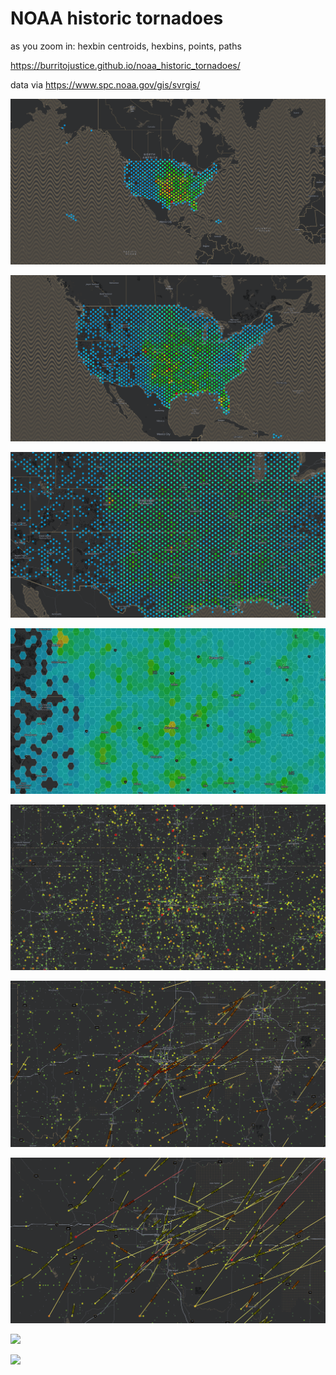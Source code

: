 # NOAA historic tornadoes

as you zoom in: hexbin centroids, hexbins, points, paths

https://burritojustice.github.io/noaa_historic_tornadoes/

data via https://www.spc.noaa.gov/gis/svrgis/

![](https://github.com/burritojustice/noaa_historic_tornadoes/blob/master/tornado%20hexbins%20demo/hexbin%20centroids%203.png)

![](https://github.com/burritojustice/noaa_historic_tornadoes/blob/master/tornado%20hexbins%20demo/hexbin%20centroids%204.png)

![](https://github.com/burritojustice/noaa_historic_tornadoes/blob/master/tornado%20hexbins%20demo/hexbin%20centroids%205.png)

![](https://github.com/burritojustice/noaa_historic_tornadoes/blob/master/tornado%20hexbins%20demo/hexbin%20centroids%206.png)

![](https://github.com/burritojustice/noaa_historic_tornadoes/blob/master/tornado%20hexbins%20demo/hexbin%20centroids%207.png)

![](https://github.com/burritojustice/noaa_historic_tornadoes/blob/master/tornado%20hexbins%20demo/hexbin%20centroids%208.png)

![](https://github.com/burritojustice/noaa_historic_tornadoes/blob/master/tornado%20hexbins%20demo/hexbin%20centroids%209.png)

![](https://github.com/burritojustice/noaa_historic_tornadoes/blob/master/tornado%20hexbins%20demo/hexbin%20centroids%210.png)

![](https://github.com/burritojustice/noaa_historic_tornadoes/blob/master/tornado%20hexbins%20demo/hexbin%20centroids%211.png)

